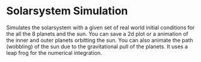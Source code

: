 # Solarsystem Simulation
Simulates the solarsystem with a given set of real world initial conditions for the all the 8 planets and the sun. You can save a 2d plot or a animation of the inner and outer planets orbitting the sun. You can also animate the path (wobbling) of the sun due to the gravitational pull of the planets. It uses a leap frog for the numerical integration.
